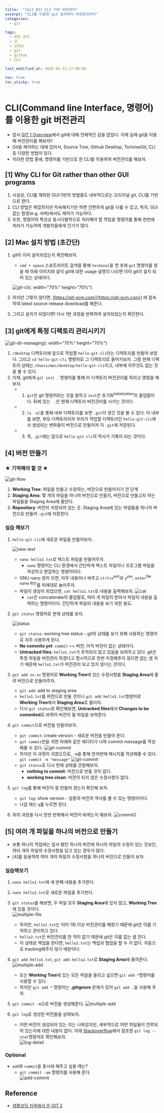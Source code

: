 ```yaml
---
title:  "[Git 02] CLI 기반 버전관리"
excerpt: "CLI를 이용한 git 설치부터 버전관리까지"
categories:
  - git
  
tags:
  - 버전 관리
  - 깃
  - 깃허브
  - git
  - github
  - CLI
  
last_modified_at: 2020-04-11-17:00:00

toc: true
toc_sticky: true
---
```


# CLI(Command line Interface, 명령어)를 이용한 git 버전관리
- 앞서 [GIT 1 Overview](https://deeesp.github.io/git/GIT-1-Overview/)에서 git에 대해 전체적인 감을 잡았다. 이제 실제 git을 이용해 버전관리를 해보자!!
- Git을 제어하는 데에 있어서, Source Tree, Github Desktop, TortoiseGit, CLI 등 다양한 방법이 있다.
- 이러한 방법 중에, 명령어를 기반으로 한 CLI를 이용하여 버전관리를 해보자.

## [1] Why CLI for Git rather than other GUI programs

1. 사실상, CLI를 제외한 GUI기반의 방법들도 내부적으로는 오리지널 git, CLI를 기반으로 한다.
2. CLI 방법은 복잡하지만 익숙해지기만 하면 간편하게 git을 다룰 수 있고, 특히, GUI 없는 환경(e.g. 서버)에서도 제어가 가능하다.
3. 또한, 명령어의 특성상 동시다발적으로 처리해야 할 작업을 명령어를 통해 한번에 처리가 가능하여 개발자들에게 인기가 많다.


## [2] Mac 설치 방법 (초간단)

1. git이 이미 설치되었는지 확인해보자.
    - `cmd + space` 스포트라이트 검색을 통해 `terminal`을 켠 후에 `git` 명령어를 쳤을 때 아래 이미지와 같이 git에 대한 usage 설명이 나오면 이미 git이 설치 되어 있는 상태이다.  
    
    ![git-cli](/images/git-cli.png){: width="70%" height="70%"}  
    
2. 하지만 그렇지 않다면, [https://git-scm.com/](https://git-scm.com/) 에 접속하여 latest source release download를 해준다.
3. 그리고 설치가 되었다면! 다시 1번 과정을 반복하여 설치되었는지 확인한다.

## [3] git에게 특정 디렉토리 관리시키기  
  
![git-dir-managing](/images/git-cli-dir.png){: width="70%" height="70%"}  
  
1. `/desktop` 디렉토리에 앞으로 작업할 `hello-git-cli`라는 디렉토리를 만들어 보았다. 그리고 `cd hello-git-cli` 명령어로 그 디렉토리로 들어가보자. 그럼 현재 디렉토리 상태는 `/Users/mac/desktop/hello-git-cli`이고, 내부에 아무것도 없는 것을 볼 수 있다.
2. 이제, git에게 `git init .` 명령어를 통해 이 디렉토리 버전관리를 하라고 명령을 해보자.
    - 1) `git`은 git 명령어라는 것을 말하고 `init`은 초기화<sup>Initialization</sup>의 줄임말이다. 뒤에 있는 ` .`은 현재 디렉토리 버전관리를 시키는 것이다.
    - 2) `ls -al`을 통해 내부 디렉토리를 보면 `.git`이 생긴 것을 볼 수 있다. 이 내부를 보면, 부모 디렉토리이자 우리가 작업할 디렉토리인 `hello-git-cli`에서 생성되는 변화들이 버전으로 만들어져 이 `.git`에 저장된다.
    - 3) 즉, `.git`에는 앞으로 `hello-git-cli`의 역사가 기록이 되는 것이다.

## [4] 버전 만들기

### ★ 기억해야 할 것 ★
![git-flow](/images/git-flow.png)
1. **Working Tree**: 파일을 만들고 수정하는, 버전으로 만들어지기 전 단계
2. **Staging Area**: 몇 개의 파일을 하나의 버전으로 만들지, 버전으로 만들고자 하는 파일들을 Staging Area에 올린다.
3. **Repository**: 버전이 저장되어 있는 곳. Staging Area에 있는 파일들을 하나의 버전으로 만들어 `.git`에 저장한다.

### 실습 해보기

1. `hello-git-cli`에 새로운 파일을 만들어보자.  
  
    ![new-text](/images/git-new-txt.png)
    - `nano hello1.txt`로 텍스트 파일을 만들어주자. 
        - `nano` 명령어는 CLI 환경에서 간단하게 텍스트 파일이나 프로그램 파일을 작성하고 편집하는 명령어이다.
    - GNU nano 창이 뜨면, 아무 내용이나 써주고 `ctrl+x`<sup>exit</sup>과 `y`<sup>yes</sup>, `enter`<sup>file name 확인</sup>를 차례대로 눌러주자.
    - 파일이 생성이 되었으면, `cat hello1.txt`로 내용을 출력해보자.
        ![cat](/images/git-cat.png)
        - `cat`은 concatenate의 줄임말로, 여러 개 파일의 받아서 파일의 내용을 출력하는 명령어이다. 간단하게 파일의 내용을 보기 위한 용도.

2. `git status` 명령어로 현재 상태를 보자.  
  
    ![status](/images/git-status.png)
    - `git status`: working tree status - git의 상태를 보기 위해 사용하는 명령어로 자주 사용하게 된다.
    - **No commits yet**: `commit` == 버전, 아직 버전이 없는 상태이다.
    - **Untracked files**: `hello1.txt`가 추적되지 않고 있음을 보여주고 있다. git은 특정 파일을 버전관리 하겠다고 명시적으로 한번 지정해주지 않으면 없는 셈 치기 때문에 `hello1.txt`가 버전관리 되고 있지 않다는 것이다.

3. `git add xx.xx` 명령어로 **Working Tree**에 있는 수정사항을 **Staging Area**에 올려 버전으로 만들어주자.
    - `git add`: add to staging area
    - `hello1.txt`를 버전으로 만들 것이니 `git add hello1.txt`명령어로 **Working Tree**에서 **Staging Area**로 올리자.
    - 다시 `git status`로 확인해보면, **Untracked files**에서 **Changes to be commited**로 바뀌어 버전이 될 파일을 보여준다.
    
4. `git commit`으로 버전을 만들어보자.
    - `git commit`: create version - 새로운 버전을 만들어 준다.
    - `git commit`만을 치면 아래와 같은 에디터가 나와 commit message를 작성해줄 수 있다.
        ![git-commit](/images/git-commit.png)
    - 하지만 이 과정이 귀찮으므로, `-m`을 통해 한꺼번에 메시지를 작성해줄 수 있다. `git commit -m "message"`
        ![git-commit](/images/git-commit-m.png)
    - `git status`로 다시 현재 상태를 관찰해보자.
        - **nothing to commit**: 버전으로 만들 것이 없다.
        - **working tree clean**: 버전이 되지 않은 수정사항이 없다.
5. `git log`를 통해 버전이 잘 만들어 졌는지 확인해 보자.
    - `git log`: show version - 일종의 버전의 역사를 볼 수 있는 명령어이다.
    - 나갈 때는 `q`를 누르면 된다.

6. 위의 과정을 다시 한번 반복해서 버전이 바뀌는지 해보자.
    ![commit2](/images/git-commit-2.png)
    
    
## [5] 여러 개 파일을 하나의 버전으로 만들기
- 보통 하나의 작업에는 앞서 봤던 하나의 버전에 하나의 파일의 수정이 있는 것보단, 여러 개의 파일의 수정사항을 담고 있는 경우가 많다.
- [4]를 응용하여 여러 개의 파일의 수정사항을 하나의 버전으로 만들어 보자.

### 실습해보기
1. `nano hello1.txt`에 세 번째 내용을 추가한다.
2. `nano hello2.txt`로 새로운 파일을 추가한다.
3. `git status`를 해보면, 두 파일 모두 **Staging Area**에 있지 않고, **Working Tree**에 있을 것이다.  
    ![multiple-file](/images/git-multiple-status.png)
    - 하지만, `hello1.txt`는 이미 1회 이상 버전관리를 해왔기 때문에 git은 이를 기억하고 관리하고 있다.
    - `hello2.txt`은 버전관리를 한 적이 없기 때문에 git은 이를 없는 셈 친다.
    - 이 상태로 백업을 한다면, `hello2.txt`는 백업과 협업을 할 수 가 없다. 자동으로 tracking해주지 않기 때문이다.
    
4. `git add hello1.txt`, `git add hello2.txt`로 **Staging Area**에 올려준다.  
    ![multiple-add](/images/git-multiple-add.png)
    - 또는 **Working Tree**에 있는 모든 파일을 올리고 싶으면 `git add *`명령어를 사용할 수 있다.
    - 하지만 `git add *` 명령어는 **.gitignore** 문제가 있어 `git add .`을 사용해 주자.
    
5. `git commit -m`으로 버전을 생성해준다.
    ![multiple-add](/images/git-multiple-commit.png)
    
6. `git log`로 생성된 버전들을 살펴보자.
    - 어떤 버전이 생성되어 있는 지는 나와있지만, 세부적으로 어떤 파일들이 연루되어 있는지에 대한 내용이 없다. 아래 [Stackoverflow](https://stackoverflow.com/questions/1230084/how-to-have-git-log-show-filenames-like-svn-log-v)에서 참조한 `git log --stat`명령어로 확인해보자.  
    ![log-detail](/images/git-log-detail.png)
    
### Optional
- `add`와 `commit`을 동시에 해주고 싶을 때는?
    - `git commit -am` 명령어를 사용해 준다.  
    ![add-commit](/images/git-add-commit.png)

## Reference
- [생활코딩 지옥에서 온 GIT 2](https://opentutorials.org/module/3762)
